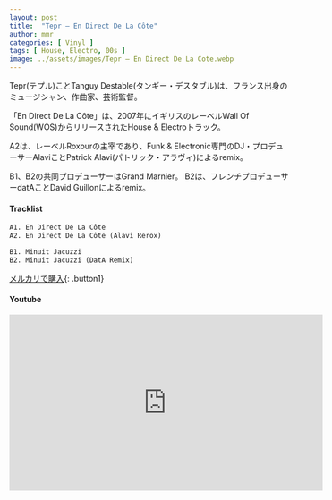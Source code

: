 ```yaml
---
layout: post
title:  "Tepr – En Direct De La Côte"
author: mmr
categories: [ Vinyl ]
tags: [ House, Electro, 00s ]
image: ../assets/images/Tepr – En Direct De La Cote.webp
---
```


Tepr(テプル)ことTanguy Destable(タンギー・デスタブル)は、フランス出身のミュージシャン、作曲家、芸術監督。

「En Direct De La Côte」は、2007年にイギリスのレーベルWall Of Sound(WOS)からリリースされたHouse & Electroトラック。

A2は、レーベルRoxourの主宰であり、Funk & Electronic専門のDJ・プロデューサーAlaviことPatrick Alavi(パトリック・アラヴィ)によるremix。

B1、B2の共同プロデューサーはGrand Marnier。
B2は、フレンチプロデューサーdatAことDavid Guillonによるremix。

#### Tracklist
```md
A1. En Direct De La Côte
A2. En Direct De La Côte (Alavi Rerox)

B1. Minuit Jacuzzi
B2. Minuit Jacuzzi (DatA Remix)
```

[メルカリで購入](https://jp.mercari.com/item/m17001697992?afid=6142608987){: .button1}

#### Youtube
<iframe width="560" height="315" src="https://www.youtube.com/embed/Jh1XNjd_HN0?si=OPNrSM6gN0ZoTUNc" title="YouTube video player" frameborder="0" allow="accelerometer; autoplay; clipboard-write; encrypted-media; gyroscope; picture-in-picture; web-share" referrerpolicy="strict-origin-when-cross-origin" allowfullscreen></iframe>